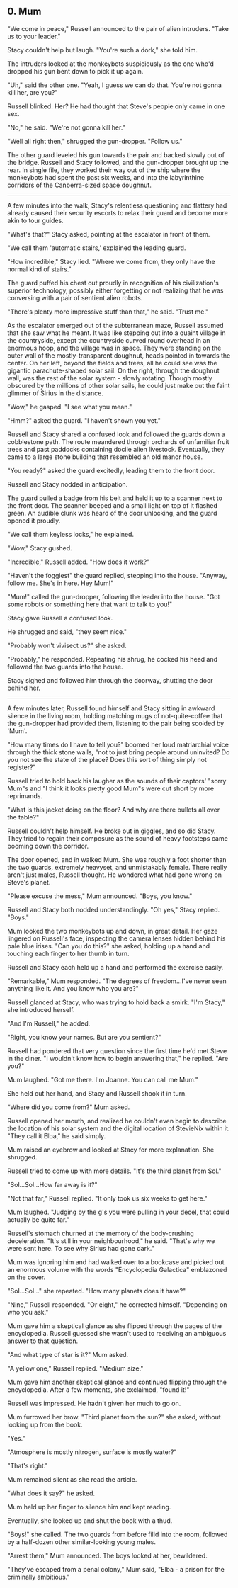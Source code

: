 ## 0. Mum

"We come in peace," Russell announced to the pair of alien intruders. "Take us to your leader."

Stacy couldn't help but laugh. "You're such a dork," she told him.

The intruders looked at the monkeybots suspiciously as the one who'd dropped his gun bent down to pick it up again.

"Uh," said the other one. "Yeah, I guess we can do that. You're not gonna kill her, are you?"

Russell blinked. Her? He had thought that Steve's people only came in one sex.

"No," he said. "We're not gonna kill her."

"Well all right then," shrugged the gun-dropper. "Follow us."

The other guard leveled his gun towards the pair and backed slowly out of the bridge. Russell and Stacy followed, and the gun-dropper brought up the rear. In single file, they worked their way out of the ship where the monkeybots had spent the past six weeks, and into the labyrinthine corridors of the Canberra-sized space doughnut.

---

A few minutes into the walk, Stacy's relentless questioning and flattery had already caused their security escorts to relax their guard and become more akin to tour guides.

"What's that?" Stacy asked, pointing at the escalator in front of them.

"We call them 'automatic stairs,' explained the leading guard.

"How incredible," Stacy lied. "Where we come from, they only have the normal kind of stairs."

The guard puffed his chest out proudly in recognition of his civilization's superior technology, possibly either forgetting or not realizing that he was conversing with a pair of sentient alien robots.

"There's plenty more impressive stuff than that," he said. "Trust me."

As the escalator emerged out of the subterranean maze, Russell assumed that she saw what he meant. It was like stepping out into a quaint village in the countryside, except the countryside curved round overhead in an enormous hoop, and the village was in space. They were standing on the outer wall of the mostly-transparent doughnut, heads pointed in towards the center. On her left, beyond the fields and trees, all he could see was the gigantic parachute-shaped solar sail. On the right, through the doughnut wall, was the rest of the solar system - slowly rotating. Though mostly obscured by the millions of other solar sails, he could just make out the faint glimmer of Sirius in the distance.

"Wow," he gasped. "I see what you mean."

"Hmm?" asked the guard. "I haven't shown you yet."

Russell and Stacy shared a confused look and followed the guards down a cobblestone path. The route meandered through orchards of unfamiliar fruit trees and past paddocks containing docile alien livestock. Eventually, they came to a large stone building that resembled an old manor house.

"You ready?" asked the guard excitedly, leading them to the front door.

Russell and Stacy nodded in anticipation.

The guard pulled a badge from his belt and held it up to a scanner next to the front door. The scanner beeped and a small light on top of it flashed green. An audible clunk was heard of the door unlocking, and the guard opened it proudly.

"We call them keyless locks," he explained.

"Wow," Stacy gushed.

"Incredible," Russell added. "How does it work?"

"Haven't the foggiest" the guard replied, stepping into the house. "Anyway, follow me. She's in here. Hey Mum!"

"Mum!" called the gun-dropper, following the leader into the house. "Got some robots or something here that want to talk to you!"

Stacy gave Russell a confused look.

He shrugged and said, "they seem nice."

"Probably won't vivisect us?" she asked.

"Probably," he responded. Repeating his shrug, he cocked his head and followed the two guards into the house.

Stacy sighed and followed him through the doorway, shutting the door behind her.

---

A few minutes later, Russell found himself and Stacy sitting in awkward silence in the living room, holding matching mugs of not-quite-coffee that the gun-dropper had provided them, listening to the pair being scolded by 'Mum'.

"How many times do I have to tell you?" boomed her loud matriarchial voice through the thick stone walls, "not to just bring people around uninvited? Do you not see the state of the place? Does this sort of thing simply not register?"

Russell tried to hold back his laugher as the sounds of their captors' "sorry Mum"s and "I think it looks pretty good Mum"s were cut short by more reprimands.

"What is this jacket doing on the floor? And why are there bullets all over the table?"

Russell couldn't help himself. He broke out in giggles, and so did Stacy. They tried to regain their composure as the sound of heavy footsteps came booming down the corridor.

The door opened, and in walked Mum. She was roughly a foot shorter than the two guards, extremely heavyset, and unmistakably female. There really aren't just males, Russell thought. He wondered what had gone wrong on Steve's planet.

"Please excuse the mess," Mum announced. "Boys, you know."

Russell and Stacy both nodded understandingly. "Oh yes," Stacy replied. "Boys."

Mum looked the two monkeybots up and down, in great detail. Her gaze lingered on Russell's face, inspecting the camera lenses hidden behind his pale blue irises. "Can you do this?" she asked, holding up a hand and touching each finger to her thumb in turn.

Russell and Stacy each held up a hand and performed the exercise easily.

"Remarkable," Mum responded. "The degrees of freedom...I've never seen anything like it. And you know who you are?"

Russell glanced at Stacy, who was trying to hold back a smirk. "I'm Stacy," she introduced herself.

"And I'm Russell," he added.

"Right, you know your names. But are you sentient?"

Russell had pondered that very question since the first time he'd met Steve in the diner. "I wouldn't know how to begin answering that," he replied. "Are you?"

Mum laughed. "Got me there. I'm Joanne. You can call me Mum."

She held out her hand, and Stacy and Russell shook it in turn.

"Where did you come from?" Mum asked.

Russell opened her mouth, and realized he couldn't even begin to describe the location of his solar system and the digital location of StevieNix within it. "They call it Elba," he said simply.

Mum raised an eyebrow and looked at Stacy for more explanation. She shrugged.

Russell tried to come up with more details. "It's the third planet from Sol."

"Sol...Sol...How far away is it?"

"Not that far," Russell replied. "It only took us six weeks to get here."

Mum laughed. "Judging by the g's you were pulling in your decel, that could actually be quite far."

Russell's stomach churned at the memory of the body-crushing deceleration. "It's still in your neighbourhood," he said. "That's why we were sent here. To see why Sirius had gone dark."

Mum was ignoring him and had walked over to a bookcase and picked out an enormous volume with the words "Encyclopedia Galactica" emblazoned on the cover.

"Sol...Sol..." she repeated. "How many planets does it have?"

"Nine," Russell responded. "Or eight," he corrected himself. "Depending on who you ask."

Mum gave him a skeptical glance as she flipped through the pages of the encyclopedia. Russell guessed she wasn't used to receiving an ambiguous answer to that question.

"And what type of star is it?" Mum asked.

"A yellow one," Russell replied. "Medium size."

Mum gave him another skeptical glance and continued flipping through the encyclopedia. After a few moments, she exclaimed, "found it!"

Russell was impressed. He hadn't given her much to go on.

Mum furrowed her brow. "Third planet from the sun?" she asked, without looking up from the book.

"Yes."

"Atmosphere is mostly nitrogen, surface is mostly water?"

"That's right."

Mum remained silent as she read the article.

"What does it say?" he asked.

Mum held up her finger to silence him and kept reading.

Eventually, she looked up and shut the book with a thud.

"Boys!" she called. The two guards from before filid into the room, followed by a half-dozen other similar-looking young males.

"Arrest them," Mum announced. The boys looked at her, bewildered.

"They've escaped from a penal colony," Mum said, "Elba - a prison for the criminally ambitious."
